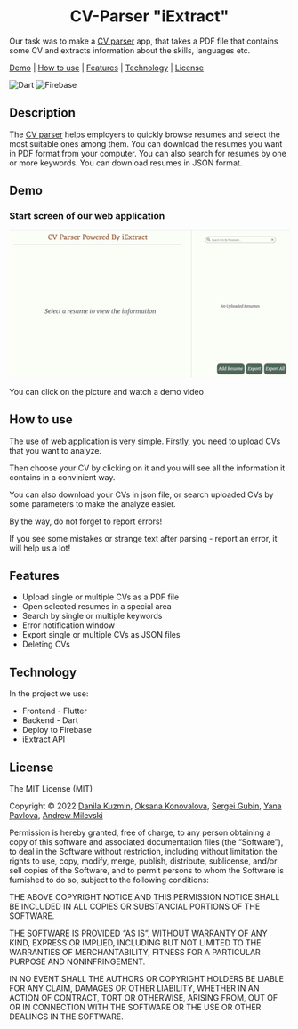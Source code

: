<h1 align="center"> CV-Parser "iExtract"</h1>

Our task was to make a [CV parser](https://cv-parser-265d0.firebaseapp.com/#/) app, that takes a PDF file that contains some CV and extracts information about the skills, languages etc.



[Demo](#demo) |
[How to use](#use) |
[Features](#features) |
[Technology](#framework) |
[License](#license)


![Dart](https://img.shields.io/badge/dart-%230175C2.svg?style=for-the-badge&logo=dart&logoColor=white)
![Firebase](https://img.shields.io/badge/firebase-%23039BE5.svg?style=for-the-badge&logo=firebase)



## Description

The [CV parser](https://cv-parser-265d0.firebaseapp.com/#/) helps employers to quickly browse resumes and select the most suitable ones among them. You can download the resumes you want in PDF format from your computer. You can also search for resumes by one or more keywords. You can download resumes in JSON format.


<h2 name="demo">Demo</h2>
<h3> Start screen of our web application</h3>


 [![Start screen image](https://github.com/InnoSWP/BS21-03_CV-Parser/blob/main/startScreen.png)](https://drive.google.com/file/d/1dVcg6gwEqL9TEO06sBNJoBpG2FfI6BOK/view)
 
 You can click on the picture and watch a demo video

<h2 name="use">How to use</h2>

<p>The use of web application is very simple. Firstly, you need to upload CVs that you want to analyze.</p>
<p>Then choose your CV by clicking on it and you will see all the information it contains in a convinient way.</p>
<p>You can also download your CVs in json file, or search uploaded CVs by some parameters to make the analyze easier.</p>
<p>By the way, do not forget to report errors!</p>
<p>If you see some mistakes or strange text after parsing - report an error, it will help us a lot!</p>



<h2 name="features">Features</h2>

* Upload single or multiple CVs as a PDF file
* Open selected resumes in a special area 
* Search by single or multiple keywords
* Error notification window
* Export single or multiple CVs as JSON files
* Deleting CVs


<h2 name="framework">Technology</h2>
In the project we use:

* Frontend - Flutter
* Backend - Dart
* Deploy to Firebase
* iExtract API


<h2 name="lincense">License</h2>
The MIT License (MIT)

Copyright © 2022 [Danila Kuzmin](https://github.com/BikTracker), [Oksana Konovalova](https://github.com/ksko02), [Sergei Gubin](https://github.com/Uec3), [Yana Pavlova](https://github.com/nytakoe1), [Andrew Milevski](https://github.com/Neph0)

Permission is hereby granted, free of charge, to any person obtaining a copy of this software and associated documentation files (the “Software”), to deal in the Software without restriction, including without limitation the rights to use, copy, modify, merge, publish, distribute, sublicense, and/or sell copies of the Software, and to permit persons to whom the Software is furnished to do so, subject to the following conditions:

THE ABOVE COPYRIGHT NOTICE AND THIS PERMISSION NOTICE SHALL BE INCLUDED IN ALL COPIES OR SUBSTANCIAL PORTIONS OF THE SOFTWARE.

THE SOFTWARE IS PROVIDED “AS IS”, WITHOUT WARRANTY OF ANY KIND, EXPRESS OR IMPLIED, INCLUDING BUT NOT LIMITED TO THE WARRANTIES OF MERCHANTABILITY, FITNESS FOR A PARTICULAR PURPOSE AND NONINFRINGEMENT.

IN NO EVENT SHALL THE AUTHORS OR COPYRIGHT HOLDERS BE LIABLE FOR ANY CLAIM, DAMAGES OR OTHER LIABILITY, WHETHER IN AN ACTION OF CONTRACT, TORT OR OTHERWISE, ARISING FROM, OUT OF OR IN CONNECTION WITH THE SOFTWARE OR THE USE OR OTHER DEALINGS IN THE SOFTWARE.

